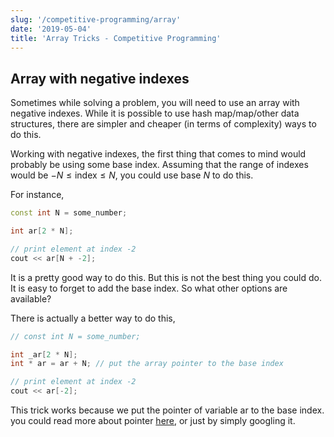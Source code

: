 ```yaml
---
slug: '/competitive-programming/array'
date: '2019-05-04'
title: 'Array Tricks - Competitive Programming'
---
```


## Array with negative indexes

Sometimes while solving a problem, you will need to use an array with negative indexes. While it is possible to use hash map/map/other data structures, there are simpler and cheaper (in terms of complexity) ways to do this.

Working with negative indexes, the first thing that comes to mind would probably be using some base index. Assuming that the range of indexes would be $-N \leq \text{index} \leq N$, you could use base $N$ to do this.

For instance,

```c++
const int N = some_number;

int ar[2 * N];

// print element at index -2
cout << ar[N + -2];
```

It is a pretty good way to do this. But this is not the best thing you could do. It is easy to forget to add the base index. So what other options are available?

There is actually a better way to do this,

```c++
// const int N = some_number;

int _ar[2 * N];
int * ar = ar + N; // put the array pointer to the base index

// print element at index -2
cout << ar[-2];
```

This trick works because we put the pointer of variable ar to the base index. you could read more about pointer [here](https://en.cppreference.com/w/cpp/language/pointer), or just by simply googling it.